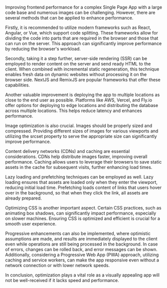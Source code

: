 Improving frontend performance for a complex Single Page App with a large code base and numerous images can be challenging. However, there are several methods that can be applied to enhance performance.

Firstly, it is recommended to utilize modern frameworks such as React, Angular, or Vue, which support code splitting. These frameworks allow for dividing the code into parts that are required in the browser and those that can run on the server. This approach can significantly improve performance by reducing the browser's workload.

Secondly, taking it a step further, server-side rendering (SSR) can be employed to render content on the server and send ready HTML to the client. When combined with incremental static regeneration, this technique enables fresh data on dynamic websites without processing it on the browser side. NextJS and RemixJS are popular frameworks that offer these capabilities.

Another valuable improvement is deploying the app to multiple locations as close to the end user as possible. Platforms like AWS, Vercel, and Fly.io offer options for deploying to edge locations and distributing the database across multiple locations. This helps reduce latency and enhances performance.

Image optimization is also crucial. Images should be properly sized and compressed. Providing different sizes of images for various viewports and utilizing the srcset property to serve the appropriate size can significantly improve performance.

Content delivery networks (CDNs) and caching are essential considerations. CDNs help distribute images faster, improving overall performance. Caching allows users to leverage their browsers to save static assets in the cache for subsequent visits, further enhancing load times.

Lazy loading and prefetching techniques can be employed as well. Lazy loading ensures that assets are loaded only when they enter the viewport, reducing initial load time. Prefetching loads content of links that users hover over in the background, so that when they click the link, all assets are already prepared.

Optimizing CSS is another important aspect. Certain CSS practices, such as animating box shadows, can significantly impact performance, especially on slower machines. Ensuring CSS is optimized and efficient is crucial for a smooth user experience.

Progressive enhancements can also be implemented, where optimistic assumptions are made, and results are immediately displayed to the client even while operations are still being processed in the background. In case of errors, changes can be rolled back, and error messages can be shown. Additionally, considering a Progressive Web App (PWA) approach, utilizing caching and service workers, can make the app responsive even without a network connection or with lower network speeds.

In conclusion, optimization plays a vital role as a visually appealing app will not be well-received if it lacks speed and performance.
